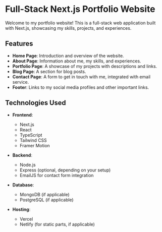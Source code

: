 # Full-Stack Next.js Portfolio Website

Welcome to my portfolio website! This is a full-stack web application built with Next.js, showcasing my skills, projects, and experiences.

## Features

- **Home Page**: Introduction and overview of the website.
- **About Page**: Information about me, my skills, and experiences.
- **Portfolio Page**: A showcase of my projects with descriptions and links.
- **Blog Page**: A section for blog posts.
- **Contact Page**: A form to get in touch with me, integrated with email service.
- **Footer**: Links to my social media profiles and other important links.

## Technologies Used

- **Frontend**: 
  - Next.js
  - React
  - TypeScript
  - Tailwind CSS
  - Framer Motion

- **Backend**:
  - Node.js
  - Express (optional, depending on your setup)
  - EmailJS for contact form integration

- **Database**: 
  - MongoDB (if applicable)
  - PostgreSQL (if applicable)

- **Hosting**:
  - Vercel
  - Netlify (for static parts, if applicable)
